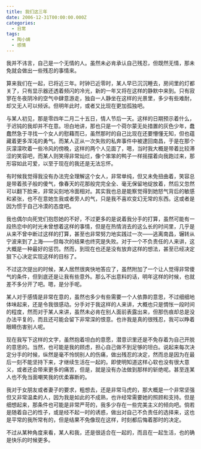 ```yaml
---
title: 我们这三年
date: 2006-12-31T00:00:00.000Z
categories:
  - 日常
tags:
  - 陶小婧
  - 感情
---
```


我并不讳言，自己是一个无情的人。虽然未必肯承认自己残忍，但既然无情，那未免就会做出一些残忍的事情来。

算来我们在一起，已将近三年。时钟已近零时，某人早已沉沉睡去，房间里的灯都关了，只有显示器还透着频闪的冷光，新的一年又将在这样的静默中来到。只有寂寥在冬夜阴冷的空气中肆意游走，独自一人静坐在这样的光景里，多少有些难耐，却又无人可以倾诉。但明年此时，或者又比现在更加孤独吧。

与某人初见，那是零四年二月二十五日，情人节后一天。这样的日期预示着什么，于迟钝的我却并不在意。坦白地讲，那也只是一个荷尔蒙无处措置的灰色少年，蠢蠢然急于寻找一个女人的慰藉而已，虽然那时的自己比现在还要懵懂无知，但也蕴藏着更多浑沌的勇气。而某人正从一次失败的私奔事件中被逮回南昌，于是在那个灰濛濛吹着一些冷风的傍晚，这样的两个人见面了，嗯，当时我大概是带着比较滞涩的笑容吧，而某人则笑得非常灿烂，像个笨笨的鸭子一样摇摆着向我跑过来，那形容如此可爱，以至于现在的我还是无法忘怀。

有时候我觉得我没有办法完全理解这个女人，非常单纯，但又未免扭曲着，笑容总是带着孩子般的傻气，像春天的花那般完完全全、毫无保留地绽放着，然后又忽然可以翻下脸来，非常尖刻地冷面相对。其实我也总是能察觉得到她怒气背后的敏感和紧张，也不在意她生我或者旁人的气，只是我不喜欢变幻无常的东西。这或者是因为惯于自己冷漠的态度吧。

我也偶尔向死党们抱怨她的不好，不过更多的是说着我分手的打算，虽然可能有一段热恋中的时光未曾想着这样的事情，但是在热情消去的这么长的时间里，几乎是从来不曾中断过这样的打算，甚至也非常努力地实践过一次——逃离南昌，辗转从宁波来到了上海——但每次的结果也终究是失败。对于一个不负责任的人来讲，这大概是一种最好的惩罚。然而，到现在也还是没有放弃这样的想法，甚至已经决定狠下心决定实现这样的目标了。

不过这次提出的时候，某人居然很爽快地答应了，虽然附加了一个让人觉得非常傻气的条件，但到底还是让我有些意外。那么不出意料的话，明年这样的时候，也就差不多分开了吧。嗯，是分手呢。

某人对于感情是非常在意的，虽然也多少有些需要一个人依靠的意思，不过细细地体味起来，还是令我很感动。分手对于我这样的人来讲，大概也只是惆怅一段时间的程度，然而对于某人来讲，虽然未必肯在别人面前表露出来，但那伤痕却总是没办法平复的，而且还可能会留下非常深的恨意。也许我是真的很残忍，我可以睁着眼睛伤害别人呢。

现在我写下这样的文字，虽然抱着坦白的意愿，潜意识里还是不免存着为自己开脱的意思的。当然，也可能是我的顾虑，担心自己做不到足够的坦白。说起来每次决定分手的时候，纵然是毫不怜悯别人的伤痛，做出残忍的决定，然而总是因为在最后一刻不能坚持下来，才继续生活在一起的。即使明知道这样心软也没有很大意义，或者还会带来更多的痛苦，但是，就是没有办法做到那样的斩绝呢。甚至连某人也不免当面嘲笑我的优柔寡断的。

我对于女朋友或者妻子的要求，粗想去，还是非常马虎的，那大概是一个非常坚强但又非常温柔的人，因为我是如此的不成熟，也许经常需要她的照顾和支持。但是细想起来，那条件也可能是非常严苛的，我多少存在一些完美主义的倾向吧。倘若是随着自己的性子，或是经不起一时的诱惑，做出对自己不负责任的选择来，这也是平常的我所常有的，但是结果不免像现在这样，时刻都后悔着那时的决定。

不过从某种角度来看，某人和我，还是很适合在一起的，而且在一起生活，也的确是快乐的时候更多。
